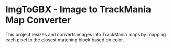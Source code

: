 # ImgToGBX - Image to TrackMania Map Converter

This project resizes and converts images into TrackMania maps by mapping each pixel to the closest matching block based on color.